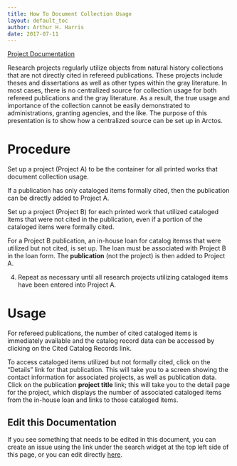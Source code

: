 ```yaml
---
title: How To Document Collection Usage
layout: default_toc
author: Arthur H. Harris
date: 2017-07-11
---
```

[Project Documentation](https://handbook.arctosdb.org/documentation/projects.html)

Research projects regularly utilize objects from natural history collections that are not directly cited in refereed publications. These projects include theses and dissertations as well as other types within the gray literature. In most cases, there is no centralized source for collection usage for both refereed publications and the gray literature. As a result, the true usage and importance of the collection cannot be easily demonstrated to administrations, granting agencies, and the like. The purpose of this presentation is to show how a centralized source can be set up in Arctos.

# Procedure

Set up a project (Project A) to be the container for all printed works that document collection usage.

If a publication has only cataloged items formally cited, then the publication can be directly added to Project A.

Set up a project (Project B) for each printed work that utilized cataloged items that were not cited in the publication, even if a portion of the cataloged items were formally cited.

For a Project B publication, an in-house loan for catalog itemss that were utilized but not cited, is set up. The loan must be associated with Project B in the loan form. The **publication** (not the project) is then added to Project A.

4. Repeat as necessary until all research projects utilizing cataloged items have been entered into Project A.

# Usage

For refereed publications, the number of cited cataloged items is immediately available and the catalog record data can be accessed by clicking on the Cited Catalog Records link.

To access cataloged items utilized but not formally cited, click on the “Details” link for that publication. This will take you to a screen showing the contact information for associated projects, as well as publication data. Click on the publication **project title** link; this will take you to the detail page for the project, which displays the number of associated cataloged items from the in-house loan and links to those cataloged items.

## Edit this Documentation

If you see something that needs to be edited in this document, you can create an issue using the link under the search widget at the top left side of this page, or you can edit directly <a href="https://github.com/ArctosDB/documentation-wiki/edit/gh-pages/_how_to/How-to-Document-Collection-Usage.markdown" target="_blank">here</a>.
